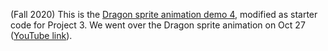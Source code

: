 (Fall 2020) This is the [Dragon sprite animation demo 4](https://cssegit.monmouth.edu/jchung/libgdx-animation-fa18), modified as starter code for Project 3.
We went over the Dragon sprite animation on Oct 27 ([YouTube link](https://youtu.be/bHfAmRTGiBo)).